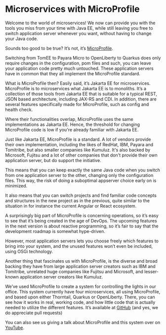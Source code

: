 # Microservices with MicroProfile

Welcome to the world of microservices! We now can provide you with the tools you miss from your time with Java EE, while still leaving you free to switch application server whenever you want, without having to change your Java code.

Sounds too good to be true? It’s not, it’s <a href="https://microprofile.io">MicroProfile</a>.

Switching from TomEE to Payara Micro to OpenLiberty to Quarkus does only require changes in the configuration, pom files and such, you can leave your application code pretty much untouched. These application servers have in common that they all implement the MicroProfile standard.

What is MicroProfile then? Easily said, it’s Jakarta EE for microservices. MicroProfile is to microservices what Jakarta EE is to monoliths. It’s a collection of those tools from Jakarta EE that is suitable for a typical REST, JSON based architecture, including JAX-RS and CDI. In addition, there are several features specifically made for MicroProfile, such as config and health check.

Where their functionalities overlap, MicroProfile uses the same implementations as Jakarta EE. Hence, the threshold for changing MicroProfile code is low if you're already familiar with Jakarta EE.

Just like Jakarta EE, MicroProfile is a standard. A lot of vendors provide their own implementation, including the likes of RedHat, IBM, Payara and Tomitribe, but also smaller companies like Kumuluz. It's also backed by Microsoft, Fujitsu and a lot of other companies that don't provide their own application server, but do support the initiative.

This means that you can keep exactly the same Java code when you switch from one application server to the other, changing only the configuration files. This way, the risk of doing a suboptimal appserver choice early on is minimized.

It also means that you can switch projects and find familiar code concepts and structures in the new project as in the previous, quite similar to the situation in for instance the current Angular or React ecosystem.	

A surprisingly big part of MicroProfile is concerning operations, so it’s easy to see that it’s being created in the age of DevOps. The upcoming features in the next version is about reactive programming, so it’s fair to say that the development roadmap is somewhat hype-driven.

However, most application servers lets you choose freely which features to bring into your system, and the unused features won’t even be included, using OSGi technology.

Another thing that fascinates us with MicroProfile, is the diverse and broad backing they have from large application server creators such as IBM and Tomitribe, unrelated huge companies like Fujitsu and Microsoft, and lesser-known application server creators like Kumuluz.

We’ve used MicroProfile to create a system for controlling the lights in our office. This system currently have four microservices, all using MicroProfile, and based upon either Thorntail, Quarkus or OpenLiberty. There, you can see how it works in real, working code, and how little code that is actually needed to utilize the different features. It’s available at <a href="https://github.com/mehmandarov/microprofile-iot/issues">GitHub</a> (and yes, we do appreciate pull requests)

You can also see us giving a talk about MicroProfile and this system over on <a href="https://www.youtube.com/watch?v=Kp5NRcbDvOk">YouTube</a>.